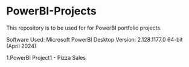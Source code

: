 # PowerBI-Projects
This repository is to be used for for PowerBI portfolio projects.

Software Used:  Microsoft PowerBI Desktop Version: 2.128.1177.0 64-bit (April 2024)

1.PowerBI Project1  - Pizza Sales


